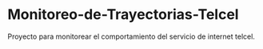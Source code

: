# Monitoreo-de-Trayectorias-Telcel
Proyecto para monitorear el comportamiento del servicio de internet telcel.
